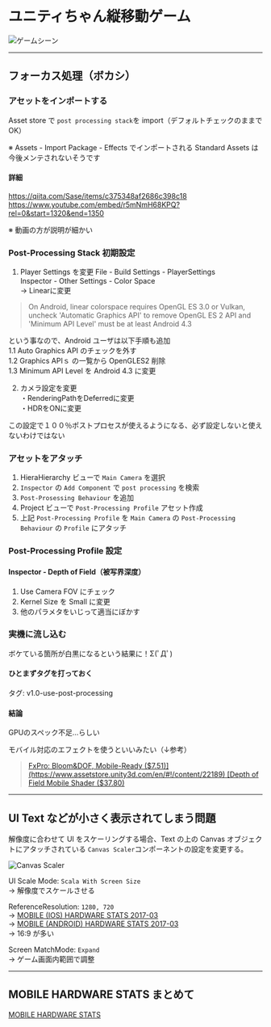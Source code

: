 # ユニティちゃん縦移動ゲーム

![ゲームシーン](https://raw.github.com/caorol/StepAsideUnityChan/master/gamescene.png)

---
## フォーカス処理（ボカシ）
### アセットをインポートする
Asset store で `post processing stack`を import（デフォルトチェックのままでOK）  

※ Assets - Import Package - Effects でインポートされる Standard Assets は今後メンテされないそうです

#### 詳細
https://qiita.com/Sase/items/c375348af2686c398c18
https://www.youtube.com/embed/r5mNmH68KPQ?rel=0&start=1320&end=1350

※ 動画の方が説明が細かい

### Post-Processing Stack 初期設定
1. Player Settings を変更
  File - Build Settings - PlayerSettings  
  Inspector - Other Settings - Color Space  
  -> Linearに変更  

  > On Android, linear colorspace requires OpenGL ES 3.0 or Vulkan, uncheck 'Automatic Graphics API' to remove OpenGL ES 2 API and 'Minimum API Level' must be at least Android 4.3

  という事なので、Android ユーザは以下手順も追加  
  1.1 Auto Graphics API のチェックを外す  
  1.2 Graphics APIｓ の一覧から OpenGLES2 削除  
  1.3 Minimum API Level を Android 4.3 に変更  

2. カメラ設定を変更  
  ・RenderingPathをDeferredに変更  
  ・HDRをONに変更

この設定で１００％ポストプロセスが使えるようになる、必ず設定しないと使えないわけではない

### アセットをアタッチ
1. HieraHierarchy ビューで `Main Camera` を選択
2. `Inspector` の `Add Component` で `post processing` を検索
3. `Post-Prosessing Behaviour` を追加
4. Project ビューで `Post-Processing Profile` アセット作成
5. 上記 `Post-Processing Profile` を `Main Camera` の `Post-Processing Behaviour` の `Profile` にアタッチ

### Post-Processing Profile 設定
#### Inspector - Depth of Field（被写界深度）
1. Use Camera FOV にチェック
2. Kernel Size を Small に変更
3. 他のパラメタをいじって適当にぼかす

### 実機に流し込む
ボケている箇所が白黒になるという結果に！Σ(ﾟДﾟ)

#### ひとまずタグを打っておく
タグ: v1.0-use-post-processing

#### 結論
GPUのスペック不足…らしい

モバイル対応のエフェクトを使うといいみたい（↓参考）
> [FxPro: Bloom&DOF, Mobile-Ready ($7.51)](https://www.assetstore.unity3d.com/en/#!/content/22189)  
> [Depth of Field Mobile Shader ($37.80)](https://www.assetstore.unity3d.com/en/#!/content/15434)


---
## UI Text などが小さく表示されてしまう問題
解像度に合わせて UI をスケーリングする場合、Text の上の Canvas オブジェクトにアタッチされている `Canvas Scaler`コンポーネントの設定を変更する。

![Canvas Scaler]((https://raw.github.com/caorol/StepAsideUnityChan/master/canvasscaler.png))

UI Scale Mode: `Scala With Screen Size`  
  → 解像度でスケールさせる

ReferenceResolution: `1280, 720`  
→ [MOBILE (IOS) HARDWARE STATS 2017-03](https://hwstats.unity3d.com/mobile/display-ios.html)  
→ [MOBILE (ANDROID) HARDWARE STATS 2017-03](https://hwstats.unity3d.com/mobile/display-android.html)  
  → 16:9 が多い

Screen MatchMode: `Expand`  
  → ゲーム画面内範囲で調整


---
## MOBILE HARDWARE STATS まとめて
[MOBILE HARDWARE STATS](https://hwstats.unity3d.com/mobile/)
